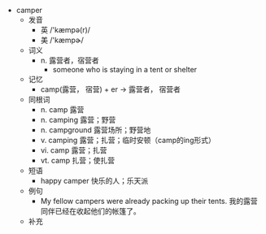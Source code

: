- camper
  - 发音
    - 英 /'kæmpə(r)/
    - 美 /'kæmpɚ/
  - 词义
    - n. 露营者，宿营者
      - someone who is staying in a tent or shelter
  - 记忆
    - camp(露营， 宿营) + er → 露营者， 宿营者
  - 同根词
    - n. camp 露营
    - n. camping 露营；野营
    - n. campground 露营场所；野营地
    - v. camping 露营；扎营；临时安顿（camp的ing形式）
    - vi. camp 露营；扎营
    - vt. camp 扎营；使扎营
  - 短语
    - happy camper 快乐的人；乐天派
  - 例句
    - My fellow campers were already packing up their tents. 我的露营同伴已经在收起他们的帐篷了。
  - 补充
